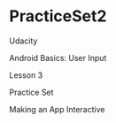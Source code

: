# PracticeSet2

Udacity

Android Basics: User Input

Lesson 3

Practice Set

Making an App Interactive
